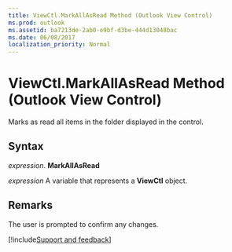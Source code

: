 ```yaml
---
title: ViewCtl.MarkAllAsRead Method (Outlook View Control)
ms.prod: outlook
ms.assetid: ba7213de-2ab0-e9bf-d3be-444d13048bac
ms.date: 06/08/2017
localization_priority: Normal
---
```



# ViewCtl.MarkAllAsRead Method (Outlook View Control)

Marks as read all items in the folder displayed in the control. 


## Syntax

 _expression_. **MarkAllAsRead**

_expression_ A variable that represents a  **ViewCtl** object.


## Remarks

The user is prompted to confirm any changes.

[!include[Support and feedback](~/includes/feedback-boilerplate.md)]